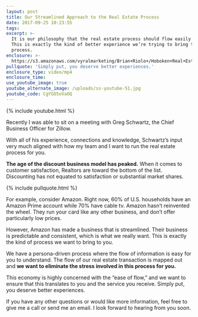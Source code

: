 ```yaml
---
layout: post
title: Our Streamlined Approach to the Real Estate Process
date: 2017-09-25 10:23:55
tags:
excerpt: >-
  It is our philosophy that the real estate process should flow easily for you.
  This is exactly the kind of better experience we’re trying to bring to the
  process.
enclosure: >-
  https://s3.amazonaws.com/vyralmarketing/Brian+Riolo+/Hoboken+Real+Estate-+Our+Streamlined+Approach+to+the+Real+Estate+Process.mp4
pullquote: 'Simply put, you deserve better experiences.'
enclosure_type: video/mp4
enclosure_time:
use_youtube_image: true
youtube_alternate_image: /uploads/ss-youtube-51.jpg
youtube_code: CgYGO5oVaOQ
---
```



{% include youtube.html %}

Recently I was able to sit on a meeting with Greg Schwartz, the Chief Business Officer for Zillow.

With all of his experience, connections and knowledge, Schwartz’s input very much aligned with how my team and I want to run the real estate process for you.

**The age of the discount business model has peaked.** When it comes to customer satisfaction, Realtors are toward the bottom of the list. Discounting has not equated to satisfaction or substantial market shares.

{% include pullquote.html %}

For example, consider Amazon. Right now, 60% of U.S. households have an Amazon Prime account while 70% have cable tv. Amazon hasn’t reinvented the wheel. They run your card like any other business, and don’t offer particularly low prices.

However, Amazon has made a business that is streamlined. Their business is predictable and consistent, which is what we really want. This is exactly the kind of process we want to bring to you.

We have a persona-driven process where the flow of information is easy for you to understand. The flow of our real estate transaction is mapped out and **we want to eliminate the stress involved in this process for you.**

This economy is highly concerned with the “ease of flow,” and we want to ensure that this translates to you and the service you receive. Simply put, you deserve better experiences. &nbsp;

If you have any other questions or would like more information, feel free to give me a call or send me an email. I look forward to hearing from you soon.